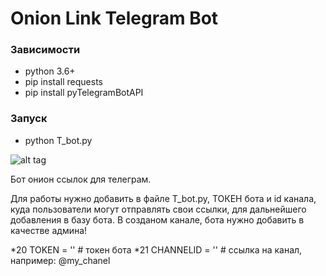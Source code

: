 # Onion Link Telegram Bot

### Зависимости
* python 3.6+
* pip install requests
* pip install pyTelegramBotAPI

### Запуск
* python T_bot.py

![alt tag](https://image.prntscr.com/image/OyxFSTHGQY6bteoPiyssRw.png)​

Бот онион ссылок для телеграм.

Для работы нужно добавить в файле T_bot.py, ТОКЕН бота и id канала, куда пользователи могут отправлять свои ссылки, для дальнейшего добавления в базу бота. В созданом канале, бота нужно добавить в качестве админа!

*20 TOKEN       = '' # токен бота
*21 CHANNELID   = '' # ссылка на канал, например: @my_chanel

